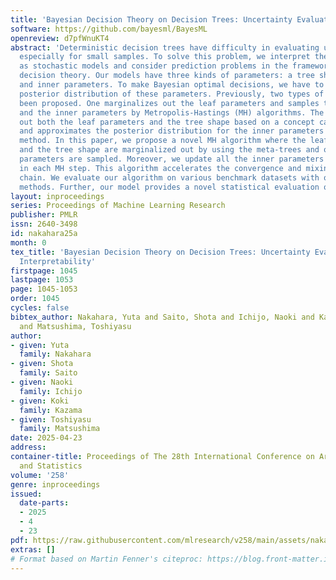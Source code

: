```yaml
---
title: 'Bayesian Decision Theory on Decision Trees: Uncertainty Evaluation and Interpretability'
software: https://github.com/bayesml/BayesML
openreview: d7pfWnuKT4
abstract: 'Deterministic decision trees have difficulty in evaluating uncertainty
  especially for small samples. To solve this problem, we interpret the decision trees
  as stochastic models and consider prediction problems in the framework of Bayesian
  decision theory. Our models have three kinds of parameters: a tree shape, leaf parameters,
  and inner parameters. To make Bayesian optimal decisions, we have to calculate the
  posterior distribution of these parameters. Previously, two types of methods have
  been proposed. One marginalizes out the leaf parameters and samples the tree shape
  and the inner parameters by Metropolis-Hastings (MH) algorithms. The other marginalizes
  out both the leaf parameters and the tree shape based on a concept called meta-trees
  and approximates the posterior distribution for the inner parameters by a bagging-like
  method. In this paper, we propose a novel MH algorithm where the leaf parameters
  and the tree shape are marginalized out by using the meta-trees and only the inner
  parameters are sampled. Moreover, we update all the inner parameters simultaneously
  in each MH step. This algorithm accelerates the convergence and mixing of the Markov
  chain. We evaluate our algorithm on various benchmark datasets with other state-of-the-art
  methods. Further, our model provides a novel statistical evaluation of feature importance.'
layout: inproceedings
series: Proceedings of Machine Learning Research
publisher: PMLR
issn: 2640-3498
id: nakahara25a
month: 0
tex_title: 'Bayesian Decision Theory on Decision Trees: Uncertainty Evaluation and
  Interpretability'
firstpage: 1045
lastpage: 1053
page: 1045-1053
order: 1045
cycles: false
bibtex_author: Nakahara, Yuta and Saito, Shota and Ichijo, Naoki and Kazama, Koki
  and Matsushima, Toshiyasu
author:
- given: Yuta
  family: Nakahara
- given: Shota
  family: Saito
- given: Naoki
  family: Ichijo
- given: Koki
  family: Kazama
- given: Toshiyasu
  family: Matsushima
date: 2025-04-23
address:
container-title: Proceedings of The 28th International Conference on Artificial Intelligence
  and Statistics
volume: '258'
genre: inproceedings
issued:
  date-parts:
  - 2025
  - 4
  - 23
pdf: https://raw.githubusercontent.com/mlresearch/v258/main/assets/nakahara25a/nakahara25a.pdf
extras: []
# Format based on Martin Fenner's citeproc: https://blog.front-matter.io/posts/citeproc-yaml-for-bibliographies/
---
```

